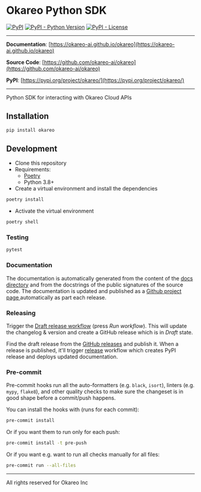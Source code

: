 # Okareo Python SDK

[![PyPI](https://img.shields.io/pypi/v/okareo?style=flat-square)](https://pypi.python.org/pypi/okareo/)
[![PyPI - Python Version](https://img.shields.io/pypi/pyversions/okareo?style=flat-square)](https://pypi.python.org/pypi/okareo/)
[![PyPI - License](https://img.shields.io/pypi/l/okareo?style=flat-square)](https://pypi.python.org/pypi/okareo/)

---

**Documentation**: [https://okareo-ai.github.io/okareo](https://okareo-ai.github.io/okareo)

**Source Code**: [https://github.com/okareo-ai/okareo](https://github.com/okareo-ai/okareo)

**PyPI**: [https://pypi.org/project/okareo/](https://pypi.org/project/okareo/)

---

Python SDK for interacting with Okareo Cloud APIs

## Installation

```sh
pip install okareo
```

## Development

* Clone this repository
* Requirements:
  * [Poetry](https://python-poetry.org/)
  * Python 3.8+
* Create a virtual environment and install the dependencies

```sh
poetry install
```

* Activate the virtual environment

```sh
poetry shell
```

### Testing

```sh
pytest
```

### Documentation

The documentation is automatically generated from the content of the [docs directory](./docs) and from the docstrings
 of the public signatures of the source code. The documentation is updated and published as a [Github project page
 ](https://pages.github.com/) automatically as part each release.

### Releasing

Trigger the [Draft release workflow](https://github.com/okareo-ai/okareo/actions/workflows/draft_release.yml)
(press _Run workflow_). This will update the changelog & version and create a GitHub release which is in _Draft_ state.

Find the draft release from the
[GitHub releases](https://github.com/okareo-ai/okareo/releases) and publish it. When
 a release is published, it'll trigger [release](https://github.com/okareo-ai/okareo/blob/master/.github/workflows/release.yml) workflow which creates PyPI
 release and deploys updated documentation.

### Pre-commit

Pre-commit hooks run all the auto-formatters (e.g. `black`, `isort`), linters (e.g. `mypy`, `flake8`), and other quality
 checks to make sure the changeset is in good shape before a commit/push happens.

You can install the hooks with (runs for each commit):

```sh
pre-commit install
```

Or if you want them to run only for each push:

```sh
pre-commit install -t pre-push
```

Or if you want e.g. want to run all checks manually for all files:

```sh
pre-commit run --all-files
```

---

All rights reserved for Okareo Inc
